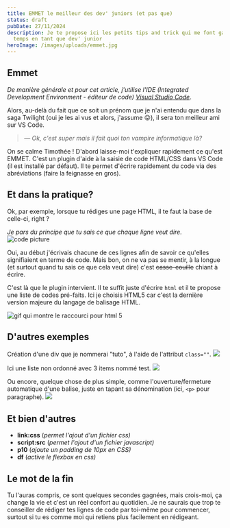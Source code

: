 ```yaml
---
title: EMMET le meilleur des dev' juniors (et pas que)
status: draft
pubDate: 27/11/2024
description: Je te propose ici les petits tips and trick qui me font gagné du
  temps en tant que dev' junior
heroImage: /images/uploads/emmet.jpg
---
```

## Emmet

*De manière générale et pour cet article, j'utilise l'IDE (Integrated Development Environment - éditeur de code) [Visual Studio Code](https://code.visualstudio.com/download)*.

Alors, au-delà du fait que ce soit un prénom que je n'ai entendu que dans la saga Twilight (oui je les ai vus et alors, j'assume 😝), il sera ton meilleur ami sur VS Code.

> — <cite>Ok, c'est super mais il fait quoi ton vampire informatique là?</cite>

On se calme Timothée ! D'abord laisse-moi t'expliquer rapidement ce qu'est EMMET.
C'est un plugin d'aide à la saisie de code HTML/CSS dans VS Code (il est installé par défaut). Il te permet d'écrire rapidement du code via des abréviations (faire la feignasse en gros).

## Et dans la pratique?

Ok, par exemple, lorsque tu rédiges une page HTML, il te faut la base de celle-ci, right ?

*Je pars du principe que tu sais ce que chaque ligne veut dire.*
![code picture](/images/uploads/code.png)

Oui, au début j'écrivais chacune de ces lignes afin de savoir ce qu'elles signifiaient en terme de code. Mais bon, on ne va pas se mentir, à la longue (et surtout quand tu sais ce que cela veut dire) c'est ~~casse-couille~~ chiant à écrire.

C'est là que le plugin intervient. Il te suffit juste d'écrire `html` et il te propose une liste de codes pré-faits. Ici je choisis HTML5 car c'est la dernière version majeure du langage de balisage HTML.

![gif qui montre le raccourci pour html 5](/images/uploads/peek.gif)

## D'autres exemples

Création d'une div que je nommerai "tuto", à l'aide de l'attribut `class=""`.
![](/images/uploads/div.gif)

Ici une liste non ordonné avec 3 items nommé test.
![](/images/uploads/list.gif)

Ou encore, quelque chose de plus simple, comme l'ouverture/fermeture automatique d'une balise, juste en tapant sa dénomination (ici, `<p>` pour paragraphe).
![](/images/uploads/paragraphe.gif)

## Et bien d'autres

* **link:css** (*permet l'ajout d'un fichier css)*
* **script:src** (*permet l'ajout d'un fichier javascript)*
* **p10** (*ajoute un padding de 10px en CSS)*
* **df** (*active le flexbox en css)*

## Le mot de la fin

Tu l'auras compris, ce sont quelques secondes gagnées, mais crois-moi, ça change la vie et c'est un réel confort au quotidien. Je ne saurais que trop te conseiller de rédiger tes lignes de code par toi-même pour commencer, surtout si tu es comme moi qui retiens plus facilement en rédigeant.
